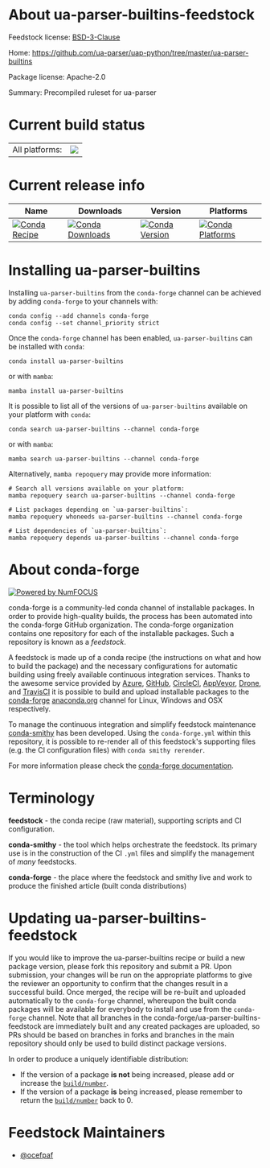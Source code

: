 About ua-parser-builtins-feedstock
==================================

Feedstock license: [BSD-3-Clause](https://github.com/conda-forge/ua-parser-builtins-feedstock/blob/main/LICENSE.txt)

Home: https://github.com/ua-parser/uap-python/tree/master/ua-parser-builtins

Package license: Apache-2.0

Summary: Precompiled ruleset for ua-parser

Current build status
====================


<table><tr><td>All platforms:</td>
    <td>
      <a href="https://dev.azure.com/conda-forge/feedstock-builds/_build/latest?definitionId=24171&branchName=main">
        <img src="https://dev.azure.com/conda-forge/feedstock-builds/_apis/build/status/ua-parser-builtins-feedstock?branchName=main">
      </a>
    </td>
  </tr>
</table>

Current release info
====================

| Name | Downloads | Version | Platforms |
| --- | --- | --- | --- |
| [![Conda Recipe](https://img.shields.io/badge/recipe-ua--parser--builtins-green.svg)](https://anaconda.org/conda-forge/ua-parser-builtins) | [![Conda Downloads](https://img.shields.io/conda/dn/conda-forge/ua-parser-builtins.svg)](https://anaconda.org/conda-forge/ua-parser-builtins) | [![Conda Version](https://img.shields.io/conda/vn/conda-forge/ua-parser-builtins.svg)](https://anaconda.org/conda-forge/ua-parser-builtins) | [![Conda Platforms](https://img.shields.io/conda/pn/conda-forge/ua-parser-builtins.svg)](https://anaconda.org/conda-forge/ua-parser-builtins) |

Installing ua-parser-builtins
=============================

Installing `ua-parser-builtins` from the `conda-forge` channel can be achieved by adding `conda-forge` to your channels with:

```
conda config --add channels conda-forge
conda config --set channel_priority strict
```

Once the `conda-forge` channel has been enabled, `ua-parser-builtins` can be installed with `conda`:

```
conda install ua-parser-builtins
```

or with `mamba`:

```
mamba install ua-parser-builtins
```

It is possible to list all of the versions of `ua-parser-builtins` available on your platform with `conda`:

```
conda search ua-parser-builtins --channel conda-forge
```

or with `mamba`:

```
mamba search ua-parser-builtins --channel conda-forge
```

Alternatively, `mamba repoquery` may provide more information:

```
# Search all versions available on your platform:
mamba repoquery search ua-parser-builtins --channel conda-forge

# List packages depending on `ua-parser-builtins`:
mamba repoquery whoneeds ua-parser-builtins --channel conda-forge

# List dependencies of `ua-parser-builtins`:
mamba repoquery depends ua-parser-builtins --channel conda-forge
```


About conda-forge
=================

[![Powered by
NumFOCUS](https://img.shields.io/badge/powered%20by-NumFOCUS-orange.svg?style=flat&colorA=E1523D&colorB=007D8A)](https://numfocus.org)

conda-forge is a community-led conda channel of installable packages.
In order to provide high-quality builds, the process has been automated into the
conda-forge GitHub organization. The conda-forge organization contains one repository
for each of the installable packages. Such a repository is known as a *feedstock*.

A feedstock is made up of a conda recipe (the instructions on what and how to build
the package) and the necessary configurations for automatic building using freely
available continuous integration services. Thanks to the awesome service provided by
[Azure](https://azure.microsoft.com/en-us/services/devops/), [GitHub](https://github.com/),
[CircleCI](https://circleci.com/), [AppVeyor](https://www.appveyor.com/),
[Drone](https://cloud.drone.io/welcome), and [TravisCI](https://travis-ci.com/)
it is possible to build and upload installable packages to the
[conda-forge](https://anaconda.org/conda-forge) [anaconda.org](https://anaconda.org/)
channel for Linux, Windows and OSX respectively.

To manage the continuous integration and simplify feedstock maintenance
[conda-smithy](https://github.com/conda-forge/conda-smithy) has been developed.
Using the ``conda-forge.yml`` within this repository, it is possible to re-render all of
this feedstock's supporting files (e.g. the CI configuration files) with ``conda smithy rerender``.

For more information please check the [conda-forge documentation](https://conda-forge.org/docs/).

Terminology
===========

**feedstock** - the conda recipe (raw material), supporting scripts and CI configuration.

**conda-smithy** - the tool which helps orchestrate the feedstock.
                   Its primary use is in the construction of the CI ``.yml`` files
                   and simplify the management of *many* feedstocks.

**conda-forge** - the place where the feedstock and smithy live and work to
                  produce the finished article (built conda distributions)


Updating ua-parser-builtins-feedstock
=====================================

If you would like to improve the ua-parser-builtins recipe or build a new
package version, please fork this repository and submit a PR. Upon submission,
your changes will be run on the appropriate platforms to give the reviewer an
opportunity to confirm that the changes result in a successful build. Once
merged, the recipe will be re-built and uploaded automatically to the
`conda-forge` channel, whereupon the built conda packages will be available for
everybody to install and use from the `conda-forge` channel.
Note that all branches in the conda-forge/ua-parser-builtins-feedstock are
immediately built and any created packages are uploaded, so PRs should be based
on branches in forks and branches in the main repository should only be used to
build distinct package versions.

In order to produce a uniquely identifiable distribution:
 * If the version of a package **is not** being increased, please add or increase
   the [``build/number``](https://docs.conda.io/projects/conda-build/en/latest/resources/define-metadata.html#build-number-and-string).
 * If the version of a package **is** being increased, please remember to return
   the [``build/number``](https://docs.conda.io/projects/conda-build/en/latest/resources/define-metadata.html#build-number-and-string)
   back to 0.

Feedstock Maintainers
=====================

* [@ocefpaf](https://github.com/ocefpaf/)

